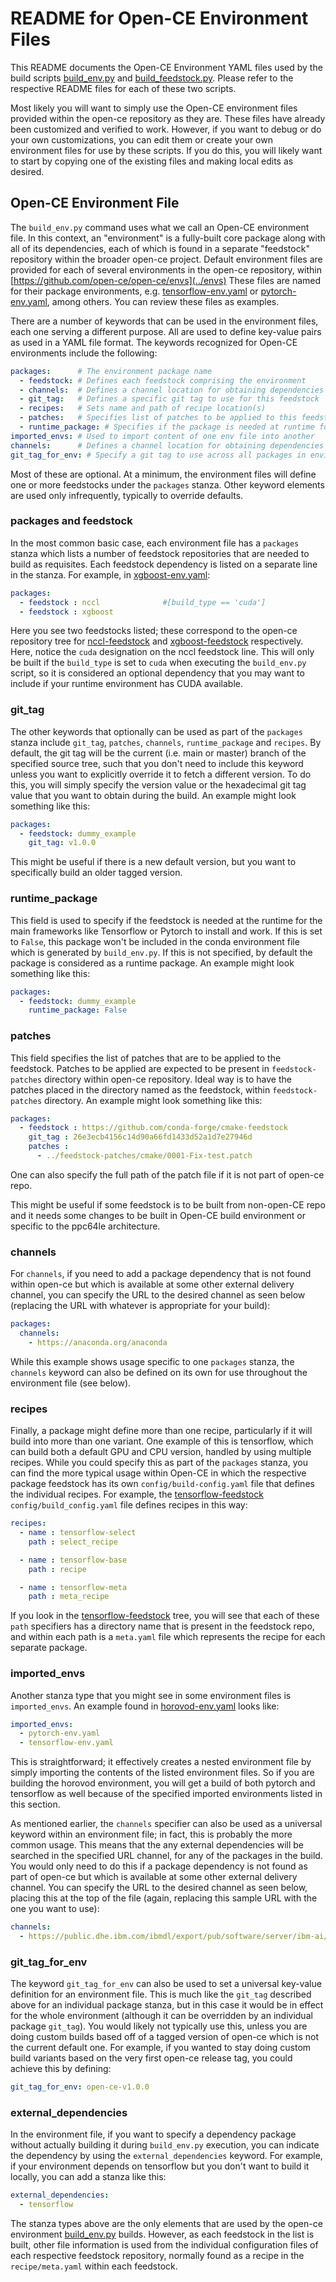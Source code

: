 
# README for Open-CE Environment Files

This README documents the Open-CE Environment YAML files used by the build scripts
[build_env.py](README.build_env.md)
and [build_feedstock.py](README.build_feedstock.md).
Please refer to the respective README files for each of these two scripts.

Most likely you will want to simply use the Open-CE environment files provided within the
open-ce repository as they are. These files have already been customized and
verified to work. However, if you want to debug or do your own customizations,
you can edit them or create your own environment files for use by these scripts. If you
do this, you will likely want to start by copying one of the existing files and
making local edits as desired.

## Open-CE Environment File

The `build_env.py` command uses what we call an Open-CE environment file.
In this context, an "environment" is a fully-built core package along with all
of its dependencies, each of which is found in a separate "feedstock" repository
within the broader open-ce project.
Default environment files are provided for each of several environments in the open-ce
repository, within [https://github.com/open-ce/open-ce/envs](../envs)
These files are named for their package environments, e.g.
[tensorflow-env.yaml](../envs/tensorflow-env.yaml)
or [pytorch-env.yaml](../envs/pytorch-env.yaml),
among others. You can review these files as examples.

There are a number of keywords that can be used in the environment files, each one
serving a different purpose. All are used to define key-value pairs as used in a
YAML file format. The keywords recognized for Open-CE environments include the
following:

```yaml
packages:      # The environment package name
  - feedstock: # Defines each feedstock comprising the environment
  - channels:  # Defines a channel location for obtaining dependencies
  - git_tag:   # Defines a specific git tag to use for this feedstock
  - recipes:   # Sets name and path of recipe location(s)
  - patches:   # Specifies list of patches to be applied to this feedstock
  - runtime_package: # Specifies if the package is needed at runtime for the main frameworks to install
imported_envs: # Used to import content of one env file into another
channels:      # Defines a channel location for obtaining dependencies
git_tag_for_env: # Specify a git tag to use across all packages in environment
```

Most of these are optional. At a minimum, the environment files will define one
or more feedstocks under the `packages` stanza. Other keyword elements are used
only infrequently, typically to override defaults.

### packages and feedstock

In the most common basic case, each environment file has a `packages` stanza
which lists a number of feedstock repositories that are needed to build as
requisites. Each feedstock dependency is listed on a separate line in the stanza.
For example, in [xgboost-env.yaml](../envs/xgboost-env.yaml):

```yaml
packages:
  - feedstock : nccl              #[build_type == 'cuda']
  - feedstock : xgboost
```

Here you see two feedstocks listed; these correspond to the open-ce repository
tree for [nccl-feedstock](https://github.com/open-ce/nccl-feedstock) and
[xgboost-feedstock](https://github.com/open-ce/xgboost-feedstock) respectively.
Here, notice the `cuda` designation on the nccl feedstock line. This will only
be built if the `build_type` is set to `cuda` when executing the `build_env.py`
script, so it is considered an optional dependency that you may want to include
if your runtime environment has CUDA available.

### git_tag

The other keywords that optionally can be used as part of the `packages` stanza
include `git_tag`, `patches`, `channels`, `runtime_package` and `recipes`. By default,
the git tag will be the current (i.e. main or master) branch of the specified source
tree, such that you don't need to include this keyword unless you want to explicitly
override it to fetch a different version. To do this, you will simply specify the version
value or the hexadecimal git tag value that you want to obtain during the build.
An example might look something like this:

```yaml
packages:
  - feedstock: dummy_example
    git_tag: v1.0.0
```

This might be useful if there is a new default version, but you want to
specifically build an older tagged version.

### runtime_package

This field is used to specify if the feedstock is needed at the runtime for the main
frameworks like Tensorflow or Pytorch to install and work. If this is set to `False`,
this package won't be included in the conda environment file which is generated by `build_env.py`.
If this is not specified, by default the package is considered as a runtime package.
An example might look something like this:

```yaml
packages:
  - feedstock: dummy_example
    runtime_package: False
```

### patches

This field specifies the list of patches that are to be applied to the feedstock.
Patches to be applied are expected to be present in `feedstock-patches` directory
within open-ce repository. Ideal way is to have the patches placed in the directory named
as the feedstock, within `feedstock-patches` directory.
An example might look something like this:

```yaml
packages:
  - feedstock : https://github.com/conda-forge/cmake-feedstock
    git_tag : 26e3ecb4156c14d90a66fd1433d52a1d7e27946d
    patches :
      - ../feedstock-patches/cmake/0001-Fix-test.patch
```

One can also specify the full path of the patch file if it is not part of open-ce repo.

This might be useful if some feedstock is to be built from non-open-CE repo and it needs some
changes to be built in Open-CE build environment or specific to the ppc64le architecture.

### channels

For `channels`, if you need to add a package dependency that is not found within
open-ce but which is available at some other external delivery channel, you can
specify the URL to the desired channel as seen below (replacing the URL with
whatever is appropriate for your build):

```yaml
packages:
  channels:
    - https://anaconda.org/anaconda
```

While this example shows usage specific to one `packages` stanza, the `channels`
keyword can also be defined on its own for use throughout the environment file
(see below).

### recipes

Finally, a package might define more than one recipe, particularly if it will
build into more than one variant. One example of this is tensorflow, which
can build both a default GPU and CPU version, handled by using multiple
recipes. While you could specify this as part of the `packages` stanza, you
can find the more typical usage within Open-CE in which the respective
package feedstock has its own `config/build-config.yaml` file that defines
the individual recipes. For example, the
[tensorflow-feedstock](https://github.com/open-ce/tensorflow-feedstock)
`config/build_config.yaml` file defines recipes in this way:

```yaml
recipes:
  - name : tensorflow-select
    path : select_recipe

  - name : tensorflow-base
    path : recipe

  - name : tensorflow-meta
    path : meta_recipe
```

If you look in the
[tensorflow-feedstock](https://github.com/open-ce/tensorflow-feedstock) tree,
you will see that each of these `path` specifiers has a directory name that is
present in the feedstock repo, and within each path is a `meta.yaml` file which
represents the recipe for each separate package.

### imported_envs

Another stanza type that you might see in some environment files is
`imported_envs`. An example found in
[horovod-env.yaml](../envs/horovod-env.yaml)
looks like:

```yaml
imported_envs:
  - pytorch-env.yaml
  - tensorflow-env.yaml
```

This is straightforward; it effectively creates a nested environment file by simply
importing the contents of the listed environment files. So if you are building the
horovod environment, you will get a build of both pytorch and tensorflow as well
because of the specified imported environments listed in this section.

As mentioned earlier, the `channels` specifier can also be used as a universal keyword
within an environment file; in fact, this is probably the more common usage.
This means that the any external dependencies will be searched in the specified
URL channel, for any of the packages in the build. You would only need to do this if
a package dependency is not found as part of open-ce but which is available
at some other external delivery channel. You can specify the URL to the desired
channel as seen below, placing this at the top of the file (again, replacing this
sample URL with the one you want to use):

```yaml
channels:
  - https://public.dhe.ibm.com/ibmdl/export/pub/software/server/ibm-ai/conda/
```

### git_tag_for_env

The keyword `git_tag_for_env` can also be used to set a universal key-value definition
for an environment file. This is much like the `git_tag` described above for an
individual package stanza, but in this case it would be in effect for the whole
environment (although it can be overridden by an individual package `git_tag`).
You would likely not typically use this, unless you are doing custom builds based
off of a tagged version of open-ce which is not the current default one. For
example, if you wanted to stay doing custom build variants based on the very first
open-ce release tag, you could achieve this by defining:

```yaml
git_tag_for_env: open-ce-v1.0.0
```

### external_dependencies

In the environment file, if you want to specify a dependency package without actually
building it during `build_env.py` execution, you can indicate the dependency by using
the `external_dependencies` keyword. For example, if your environment depends on
tensorflow but you don't want to build it locally, you can add a stanza like this:

```yaml
external_dependencies:
  - tensorflow
```

The stanza types above are the only elements that are used by the open-ce environment
[build_env.py](README.build_env.md) builds. However, as each feedstock in the list is
built, other file information is used from the individual configuration files of each
respective feedstock repository, normally found as a recipe in the `recipe/meta.yaml`
within each feedstock.
